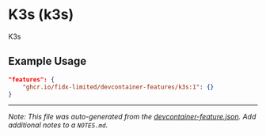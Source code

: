 
# K3s (k3s)

K3s

## Example Usage

```json
"features": {
    "ghcr.io/fidx-limited/devcontainer-features/k3s:1": {}
}
```





---

_Note: This file was auto-generated from the [devcontainer-feature.json](https://github.com/fidx-limited/devcontainer-features/blob/main/src/k3s/devcontainer-feature.json).  Add additional notes to a `NOTES.md`._
